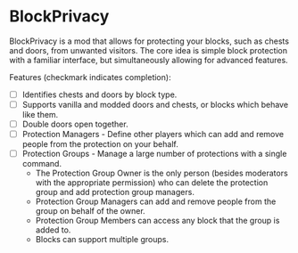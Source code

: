 # BlockPrivacy

BlockPrivacy is a mod that allows for protecting your blocks, such as chests and doors, from unwanted visitors. The core idea is simple block protection with a familiar interface, but simultaneously allowing for advanced features.

Features (checkmark indicates completion):

- [ ] Identifies chests and doors by block type.
- [ ] Supports vanilla and modded doors and chests, or blocks which behave like them.
- [ ] Double doors open together.
- [ ] Protection Managers - Define other players which can add and remove people from the protection on your behalf.
- [ ] Protection Groups - Manage a large number of protections with a single command.
  - The Protection Group Owner is the only person (besides moderators with the appropriate permission) who can delete the protection group and add protection group managers.
  - Protection Group Managers can add and remove people from the group on behalf of the owner.
  - Protection Group Members can access any block that the group is added to.
  - Blocks can support multiple groups.

